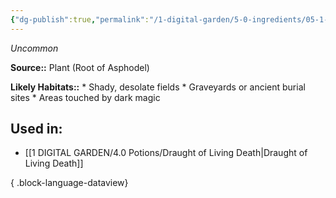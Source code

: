 ```yaml
---
{"dg-publish":true,"permalink":"/1-digital-garden/5-0-ingredients/05-1-plants/powdered-root-of-asphodel/","tags":["ingredient","uncommon"]}
---
```


*Uncommon*

**Source::** Plant (Root of Asphodel)

**Likely Habitats::** * Shady, desolate fields * Graveyards or ancient burial sites * Areas touched by dark magic

## Used in:

- [[1 DIGITAL GARDEN/4.0 Potions/Draught of Living Death\|Draught of Living Death]]

{ .block-language-dataview}

